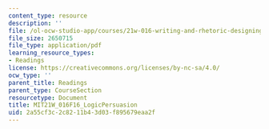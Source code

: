 ```yaml
---
content_type: resource
description: ''
file: /ol-ocw-studio-app/courses/21w-016-writing-and-rhetoric-designing-meaning-fall-2016/2a55cf3c2c8211b43d03f895679eaa2f_MIT21W_016F16_LogicPersuasion.pdf
file_size: 2650715
file_type: application/pdf
learning_resource_types:
- Readings
license: https://creativecommons.org/licenses/by-nc-sa/4.0/
ocw_type: ''
parent_title: Readings
parent_type: CourseSection
resourcetype: Document
title: MIT21W_016F16_LogicPersuasion
uid: 2a55cf3c-2c82-11b4-3d03-f895679eaa2f
---
```

